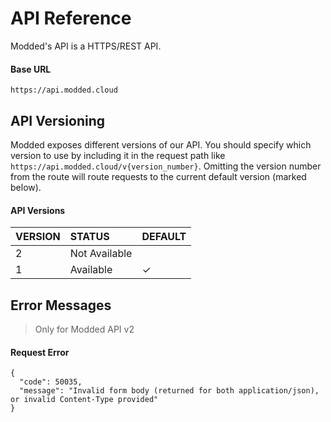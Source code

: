 # API Reference

Modded's API is a HTTPS/REST API.

#### Base URL

```
https://api.modded.cloud
```

## API Versioning

Modded exposes different versions of our API. You should specify which version to use by including it in the request path like `https://api.modded.cloud/v{version_number}`. Omitting the version number from the route will route requests to the current default version (marked below).

#### API Versions

| VERSION | STATUS        | DEFAULT |
|:--------|:--------------|:--------|
| 2       | Not Available |         |
| 1       | Available     | ✓       |

## Error Messages

> Only for Modded API v2

#### Request Error

```
{
  "code": 50035,
  "message": "Invalid form body (returned for both application/json), or invalid Content-Type provided"
}
```
